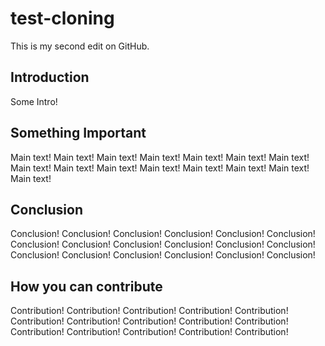 # test-cloning

This is my second edit on GitHub.

## Introduction
Some Intro!

## Something Important
Main text! Main text! Main text! Main text! Main text! 
Main text! Main text! Main text! Main text! Main text! 
Main text! Main text! Main text! Main text! Main text! 

## Conclusion
Conclusion! Conclusion! Conclusion! Conclusion! Conclusion! Conclusion! 
Conclusion! Conclusion! Conclusion! Conclusion! Conclusion! Conclusion! 
Conclusion! Conclusion! Conclusion! Conclusion! Conclusion! Conclusion! 

## How you can contribute
Contribution! Contribution! Contribution! Contribution! Contribution! 
Contribution! Contribution! Contribution! Contribution! Contribution! 
Contribution! Contribution! Contribution! Contribution! Contribution! 